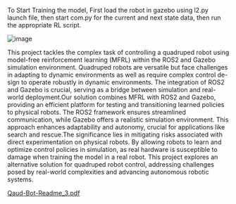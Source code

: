 To Start Training the model, First load the robot in gazebo using l2.py launch file, then start com.py for the current and next state data, then run the appropriate RL script.


![image](https://github.com/paramoza999/Quad-Bot/assets/67379787/da53a4f0-fec5-4c9c-b9aa-ead82050b97e)

This project tackles the complex task of controlling a quadruped robot using
model-free reinforcement learning (MFRL) within the ROS2 and Gazebo
simulation environment. Quadruped robots are versatile but face challenges
in adapting to dynamic environments as well as require complex control de-
sign to operate robustly in dynamic environments. The integration of ROS2
and Gazebo is crucial, serving as a bridge between simulation and real-world
deployment.Our solution combines MFRL with ROS2 and Gazebo, providing
an efficient platform for testing and transitioning learned policies to physical
robots. The ROS2 framework ensures streamlined communication, while
Gazebo offers a realistic simulation environment. This approach enhances
adaptability and autonomy, crucial for applications like search and rescue.The
significance lies in mitigating risks associated with direct experimentation on
physical robots. By allowing robots to learn and optimize control policies in
simulation, as real hardware is susceptible to damage when training the model in a real robot. This project explores an alternative solution for
quadruped robot control, addressing challenges posed by real-world complexities and advancing autonomous robotic systems.


[Qaud-Bot-Readme_3.pdf](https://github.com/paramoza999/Quad-Bot/files/13696887/Qaud-Bot-Readme_3.pdf)


